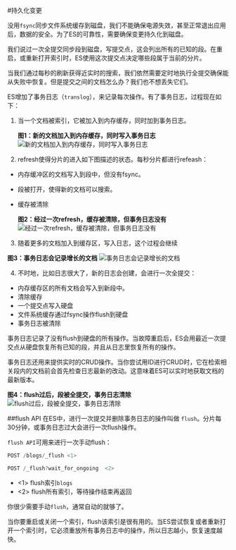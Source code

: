 #持久化变更

没用`fsync`同步文件系统缓存到磁盘，我们不能确保电源失效，甚至正常退出应用后，数据的安全。为了ES的可靠性，需要确保变更持久化到磁盘。

我们说过一次全提交同步段到磁盘，写提交点，这会列出所有的已知的段。在重启，或重新打开索引时，ES使用这次提交点决定哪些段属于当前的分片。

当我们通过每秒的刷新获得近实时的搜索，我们依然需要定时地执行全提交确保能从失败中恢复。但是提交之间的文档怎么办？我们也不想丢失它们。

ES增加了事务日志（`translog`），来记录每次操作。有了事务日志，过程现在如下：

1. 当一个文档被索引，它被加入到内存缓存，同时加到事务日志。

     **图1：新的文档加入到内存缓存，同时写入事务日志**
    ![新的文档加入到内存缓存，同时写入事务日志](https://www.elastic.co/guide/en/elasticsearch/guide/current/images/elas_1106.png)
2. refresh使得分片的进入如下图描述的状态。每秒分片都进行refeash：
 * 内存缓冲区的文档写入到段中，但没有fsync。
 * 段被打开，使得新的文档可以搜索。
 * 缓存被清除
  
    **图2：经过一次refresh，缓存被清除，但事务日志没有**
![经过一次refresh，缓存被清除，但事务日志没有](https://www.elastic.co/guide/en/elasticsearch/guide/current/images/elas_1107.png)

3. 随着更多的文档加入到缓存区，写入日志，这个过程会继续

  **图3：事务日志会记录增长的文档**
  ![事务日志会记录增长的文档](https://www.elastic.co/guide/en/elasticsearch/guide/current/images/elas_1108.png)

4. 不时地，比如日志很大了，新的日志会创建，会进行一次全提交：
 * 内存缓存区的所有文档会写入到新段中。
 * 清除缓存
 * 一个提交点写入硬盘
 * 文件系统缓存通过fsync操作flush到硬盘
 * 事务日志被清除
 
事务日志记录了没有flush到硬盘的所有操作。当故障重启后，ES会用最近一次提交点从硬盘恢复所有已知的段，并且从日志里恢复所有的操作。

事务日志还用来提供实时的CRUD操作。当你尝试用ID进行CRUD时，它在检索相关段内的文档前会首先检查日志最新的改动。这意味着ES可以实时地获取文档的最新版本。

**图4：flush过后，段被全提交，事务日志清除**
  ![flush过后，段被全提交，事务日志清除](https://www.elastic.co/guide/en/elasticsearch/guide/current/images/elas_1109.png)
  
 ##flush API
 在ES中，进行一次提交并删除事务日志的操作叫做 `flush`。分片每30分钟，或事务日志过大会进行一次flush操作。
 
 `flush API`可用来进行一次手动flush：
 ```Javascript
POST /blogs/_flush <1> 

POST /_flush?wait_for_ongoing  <2>
 ```
 - &lt;1> flush索引`blogs`
 - &lt;2> flush所有索引，等待操作结束再返回
 
你很少需要手动`flush`，通常自动的就够了。

当你要重启或关闭一个索引，flush该索引是很有用的。当ES尝试恢复或者重新打开一个索引时，它必须重放所有事务日志中的操作，所以日志越小，恢复速度越快。
